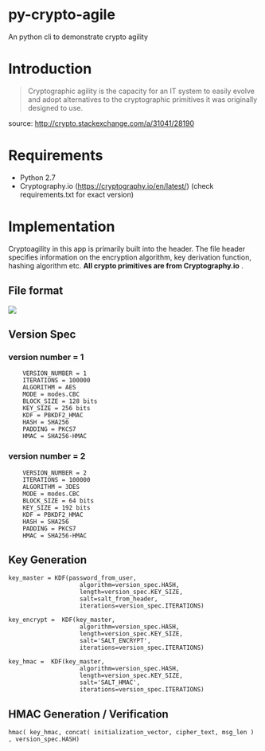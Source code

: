 # py-crypto-agile
An python cli to demonstrate crypto agility

# Introduction

> Cryptographic agility is the capacity for an IT system to easily evolve and adopt alternatives 
> to the cryptographic primitives it was originally designed to use.

source: http://crypto.stackexchange.com/a/31041/28190

# Requirements

- Python 2.7
- Cryptography.io (https://cryptography.io/en/latest/) (check requirements.txt for exact version)

# Implementation
Cryptoagility in this app is primarily built into the header. 
The file header specifies information on the encryption algorithm, key derivation function, hashing algorithm etc.
**All crypto primitives are from Cryptography.io** .

## File format

![](https://www.lucidchart.com/publicSegments/view/6f5a5901-beee-4580-99bc-c9d9710ef0a3/image.jpeg)


## Version Spec

### version number = 1
        VERSION_NUMBER = 1
        ITERATIONS = 100000
        ALGORITHM = AES
        MODE = modes.CBC
        BLOCK_SIZE = 128 bits
        KEY_SIZE = 256 bits
        KDF = PBKDF2_HMAC
        HASH = SHA256
        PADDING = PKCS7
        HMAC = SHA256-HMAC

### version number = 2
        VERSION_NUMBER = 2
        ITERATIONS = 100000
        ALGORITHM = 3DES
        MODE = modes.CBC
        BLOCK_SIZE = 64 bits
        KEY_SIZE = 192 bits
        KDF = PBKDF2_HMAC
        HASH = SHA256
        PADDING = PKCS7
        HMAC = SHA256-HMAC


## Key Generation

    key_master = KDF(password_from_user,
                        algorithm=version_spec.HASH,
                        length=version_spec.KEY_SIZE,
                        salt=salt_from_header,
                        iterations=version_spec.ITERATIONS)

    key_encrypt =  KDF(key_master,
                        algorithm=version_spec.HASH,
                        length=version_spec.KEY_SIZE,
                        salt='SALT_ENCRYPT',
                        iterations=version_spec.ITERATIONS)
    
    key_hmac =  KDF(key_master,
                        algorithm=version_spec.HASH,
                        length=version_spec.KEY_SIZE,
                        salt='SALT_HMAC',
                        iterations=version_spec.ITERATIONS)

## HMAC Generation / Verification

    
    hmac( key_hmac, concat( initialization_vector, cipher_text, msg_len ) , version_spec.HASH)